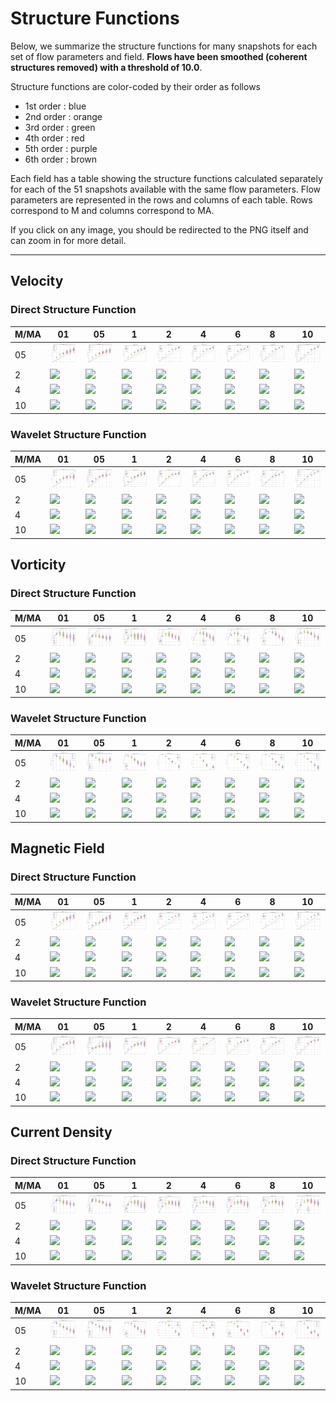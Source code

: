 # Structure Functions

Below, we summarize the structure functions for many snapshots for each set of flow parameters and field.
**Flows have been smoothed (coherent structures removed) with a threshold of 10.0**.

Structure functions are color-coded by their order as follows

  * 1st order : blue
  * 2nd order : orange
  * 3rd order : green
  * 4th order : red
  * 5th order : purple
  * 6th order : brown

Each field has a table showing the structure functions calculated separately for each of the 51 snapshots available with the same flow parameters.
Flow parameters are represented in the rows and columns of each table.
Rows correspond to M and columns correspond to MA.

If you click on any image, you should be redirected to the PNG itself and can zoom in for more detail.

---

## Velocity

### Direct Structure Function

|M/MA| 01 | 05 | 1 | 2 | 4 | 6 | 8 | 10 |
|----|----|----|---|---|---|---|---|----|
| 05 |<img src="M05MA01/w4t-plot-structure-function-ansatz-violin-008_M05MA01_avrg_vel_dsf_denoise-10d00-smooth.png">|<img src="M05MA05/w4t-plot-structure-function-ansatz-violin-008_M05MA05_avrg_vel_dsf_denoise-10d00-smooth.png">|<img src="M05MA1/w4t-plot-structure-function-ansatz-violin-008_M05MA1_avrg_vel_dsf_denoise-10d00-smooth.png">|<img src="M05MA2/w4t-plot-structure-function-ansatz-violin-008_M05MA2_avrg_vel_dsf_denoise-10d00-smooth.png">|<img src="M05MA4/w4t-plot-structure-function-ansatz-violin-008_M05MA4_avrg_vel_dsf_denoise-10d00-smooth.png">|<img src="M05MA6/w4t-plot-structure-function-ansatz-violin-008_M05MA6_avrg_vel_dsf_denoise-10d00-smooth.png">|<img src="M05MA8/w4t-plot-structure-function-ansatz-violin-008_M05MA8_avrg_vel_dsf_denoise-10d00-smooth.png">|<img src="M05MA10/w4t-plot-structure-function-ansatz-violin-008_M05MA10_avrg_vel_dsf_denoise-10d00-smooth.png">|
| 2  |<img src="M2MA01/w4t-plot-structure-function-ansatz-violin-008_M2MA01_avrg_vel_dsf_denoise-10d00-smooth.png">|<img src="M2MA05/w4t-plot-structure-function-ansatz-violin-008_M2MA05_avrg_vel_dsf_denoise-10d00-smooth.png">|<img src="M2MA1/w4t-plot-structure-function-ansatz-violin-008_M2MA1_avrg_vel_dsf_denoise-10d00-smooth.png">|<img src="M2MA2/w4t-plot-structure-function-ansatz-violin-008_M2MA2_avrg_vel_dsf_denoise-10d00-smooth.png">|<img src="M2MA4/w4t-plot-structure-function-ansatz-violin-008_M2MA4_avrg_vel_dsf_denoise-10d00-smooth.png">|<img src="M2MA6/w4t-plot-structure-function-ansatz-violin-008_M2MA6_avrg_vel_dsf_denoise-10d00-smooth.png">|<img src="M2MA8/w4t-plot-structure-function-ansatz-violin-008_M2MA8_avrg_vel_dsf_denoise-10d00-smooth.png">|<img src="M2MA10/w4t-plot-structure-function-ansatz-violin-008_M2MA10_avrg_vel_dsf_denoise-10d00-smooth.png">|
| 4  |<img src="M4MA01/w4t-plot-structure-function-ansatz-violin-008_M4MA01_avrg_vel_dsf_denoise-10d00-smooth.png">|<img src="M4MA05/w4t-plot-structure-function-ansatz-violin-008_M4MA05_avrg_vel_dsf_denoise-10d00-smooth.png">|<img src="M4MA1/w4t-plot-structure-function-ansatz-violin-008_M4MA1_avrg_vel_dsf_denoise-10d00-smooth.png">|<img src="M4MA2/w4t-plot-structure-function-ansatz-violin-008_M4MA2_avrg_vel_dsf_denoise-10d00-smooth.png">|<img src="M4MA4/w4t-plot-structure-function-ansatz-violin-008_M4MA4_avrg_vel_dsf_denoise-10d00-smooth.png">|<img src="M4MA6/w4t-plot-structure-function-ansatz-violin-008_M4MA6_avrg_vel_dsf_denoise-10d00-smooth.png">|<img src="M4MA8/w4t-plot-structure-function-ansatz-violin-008_M4MA8_avrg_vel_dsf_denoise-10d00-smooth.png">|<img src="M4MA10/w4t-plot-structure-function-ansatz-violin-008_M4MA10_avrg_vel_dsf_denoise-10d00-smooth.png">|
| 10 |<img src="M10MA01/w4t-plot-structure-function-ansatz-violin-008_M10MA01_avrg_vel_dsf_denoise-10d00-smooth.png">|<img src="M10MA05/w4t-plot-structure-function-ansatz-violin-008_M10MA05_avrg_vel_dsf_denoise-10d00-smooth.png">|<img src="M10MA1/w4t-plot-structure-function-ansatz-violin-008_M10MA1_avrg_vel_dsf_denoise-10d00-smooth.png">|<img src="M10MA2/w4t-plot-structure-function-ansatz-violin-008_M10MA2_avrg_vel_dsf_denoise-10d00-smooth.png">|<img src="M10MA4/w4t-plot-structure-function-ansatz-violin-008_M10MA4_avrg_vel_dsf_denoise-10d00-smooth.png">|<img src="M10MA6/w4t-plot-structure-function-ansatz-violin-008_M10MA6_avrg_vel_dsf_denoise-10d00-smooth.png">|<img src="M10MA8/w4t-plot-structure-function-ansatz-violin-008_M10MA8_avrg_vel_dsf_denoise-10d00-smooth.png">|<img src="M10MA10/w4t-plot-structure-function-ansatz-violin-008_M10MA10_avrg_vel_dsf_denoise-10d00-smooth.png">|

### Wavelet Structure Function

|M/MA| 01 | 05 | 1 | 2 | 4 | 6 | 8 | 10 |
|----|----|----|---|---|---|---|---|----|
| 05 |<img src="M05MA01/w4t-plot-structure-function-ansatz-violin-008_M05MA01_avrg_vel_wsf_denoise-10d00-smooth.png">|<img src="M05MA05/w4t-plot-structure-function-ansatz-violin-008_M05MA05_avrg_vel_wsf_denoise-10d00-smooth.png">|<img src="M05MA1/w4t-plot-structure-function-ansatz-violin-008_M05MA1_avrg_vel_wsf_denoise-10d00-smooth.png">|<img src="M05MA2/w4t-plot-structure-function-ansatz-violin-008_M05MA2_avrg_vel_wsf_denoise-10d00-smooth.png">|<img src="M05MA4/w4t-plot-structure-function-ansatz-violin-008_M05MA4_avrg_vel_wsf_denoise-10d00-smooth.png">|<img src="M05MA6/w4t-plot-structure-function-ansatz-violin-008_M05MA6_avrg_vel_wsf_denoise-10d00-smooth.png">|<img src="M05MA8/w4t-plot-structure-function-ansatz-violin-008_M05MA8_avrg_vel_wsf_denoise-10d00-smooth.png">|<img src="M05MA10/w4t-plot-structure-function-ansatz-violin-008_M05MA10_avrg_vel_wsf_denoise-10d00-smooth.png">|
| 2  |<img src="M2MA01/w4t-plot-structure-function-ansatz-violin-008_M2MA01_avrg_vel_wsf_denoise-10d00-smooth.png">|<img src="M2MA05/w4t-plot-structure-function-ansatz-violin-008_M2MA05_avrg_vel_wsf_denoise-10d00-smooth.png">|<img src="M2MA1/w4t-plot-structure-function-ansatz-violin-008_M2MA1_avrg_vel_wsf_denoise-10d00-smooth.png">|<img src="M2MA2/w4t-plot-structure-function-ansatz-violin-008_M2MA2_avrg_vel_wsf_denoise-10d00-smooth.png">|<img src="M2MA4/w4t-plot-structure-function-ansatz-violin-008_M2MA4_avrg_vel_wsf_denoise-10d00-smooth.png">|<img src="M2MA6/w4t-plot-structure-function-ansatz-violin-008_M2MA6_avrg_vel_wsf_denoise-10d00-smooth.png">|<img src="M2MA8/w4t-plot-structure-function-ansatz-violin-008_M2MA8_avrg_vel_wsf_denoise-10d00-smooth.png">|<img src="M2MA10/w4t-plot-structure-function-ansatz-violin-008_M2MA10_avrg_vel_wsf_denoise-10d00-smooth.png">|
| 4  |<img src="M4MA01/w4t-plot-structure-function-ansatz-violin-008_M4MA01_avrg_vel_wsf_denoise-10d00-smooth.png">|<img src="M4MA05/w4t-plot-structure-function-ansatz-violin-008_M4MA05_avrg_vel_wsf_denoise-10d00-smooth.png">|<img src="M4MA1/w4t-plot-structure-function-ansatz-violin-008_M4MA1_avrg_vel_wsf_denoise-10d00-smooth.png">|<img src="M4MA2/w4t-plot-structure-function-ansatz-violin-008_M4MA2_avrg_vel_wsf_denoise-10d00-smooth.png">|<img src="M4MA4/w4t-plot-structure-function-ansatz-violin-008_M4MA4_avrg_vel_wsf_denoise-10d00-smooth.png">|<img src="M4MA6/w4t-plot-structure-function-ansatz-violin-008_M4MA6_avrg_vel_wsf_denoise-10d00-smooth.png">|<img src="M4MA8/w4t-plot-structure-function-ansatz-violin-008_M4MA8_avrg_vel_wsf_denoise-10d00-smooth.png">|<img src="M4MA10/w4t-plot-structure-function-ansatz-violin-008_M4MA10_avrg_vel_wsf_denoise-10d00-smooth.png">|
| 10 |<img src="M10MA01/w4t-plot-structure-function-ansatz-violin-008_M10MA01_avrg_vel_wsf_denoise-10d00-smooth.png">|<img src="M10MA05/w4t-plot-structure-function-ansatz-violin-008_M10MA05_avrg_vel_wsf_denoise-10d00-smooth.png">|<img src="M10MA1/w4t-plot-structure-function-ansatz-violin-008_M10MA1_avrg_vel_wsf_denoise-10d00-smooth.png">|<img src="M10MA2/w4t-plot-structure-function-ansatz-violin-008_M10MA2_avrg_vel_wsf_denoise-10d00-smooth.png">|<img src="M10MA4/w4t-plot-structure-function-ansatz-violin-008_M10MA4_avrg_vel_wsf_denoise-10d00-smooth.png">|<img src="M10MA6/w4t-plot-structure-function-ansatz-violin-008_M10MA6_avrg_vel_wsf_denoise-10d00-smooth.png">|<img src="M10MA8/w4t-plot-structure-function-ansatz-violin-008_M10MA8_avrg_vel_wsf_denoise-10d00-smooth.png">|<img src="M10MA10/w4t-plot-structure-function-ansatz-violin-008_M10MA10_avrg_vel_wsf_denoise-10d00-smooth.png">|

## Vorticity

### Direct Structure Function

|M/MA| 01 | 05 | 1 | 2 | 4 | 6 | 8 | 10 |
|----|----|----|---|---|---|---|---|----|
| 05 |<img src="M05MA01/w4t-plot-structure-function-ansatz-violin-008_M05MA01_avrg_vort_dsf_denoise-10d00-smooth.png">|<img src="M05MA05/w4t-plot-structure-function-ansatz-violin-008_M05MA05_avrg_vort_dsf_denoise-10d00-smooth.png">|<img src="M05MA1/w4t-plot-structure-function-ansatz-violin-008_M05MA1_avrg_vort_dsf_denoise-10d00-smooth.png">|<img src="M05MA2/w4t-plot-structure-function-ansatz-violin-008_M05MA2_avrg_vort_dsf_denoise-10d00-smooth.png">|<img src="M05MA4/w4t-plot-structure-function-ansatz-violin-008_M05MA4_avrg_vort_dsf_denoise-10d00-smooth.png">|<img src="M05MA6/w4t-plot-structure-function-ansatz-violin-008_M05MA6_avrg_vort_dsf_denoise-10d00-smooth.png">|<img src="M05MA8/w4t-plot-structure-function-ansatz-violin-008_M05MA8_avrg_vort_dsf_denoise-10d00-smooth.png">|<img src="M05MA10/w4t-plot-structure-function-ansatz-violin-008_M05MA10_avrg_vort_dsf_denoise-10d00-smooth.png">|
| 2  |<img src="M2MA01/w4t-plot-structure-function-ansatz-violin-008_M2MA01_avrg_vort_dsf_denoise-10d00-smooth.png">|<img src="M2MA05/w4t-plot-structure-function-ansatz-violin-008_M2MA05_avrg_vort_dsf_denoise-10d00-smooth.png">|<img src="M2MA1/w4t-plot-structure-function-ansatz-violin-008_M2MA1_avrg_vort_dsf_denoise-10d00-smooth.png">|<img src="M2MA2/w4t-plot-structure-function-ansatz-violin-008_M2MA2_avrg_vort_dsf_denoise-10d00-smooth.png">|<img src="M2MA4/w4t-plot-structure-function-ansatz-violin-008_M2MA4_avrg_vort_dsf_denoise-10d00-smooth.png">|<img src="M2MA6/w4t-plot-structure-function-ansatz-violin-008_M2MA6_avrg_vort_dsf_denoise-10d00-smooth.png">|<img src="M2MA8/w4t-plot-structure-function-ansatz-violin-008_M2MA8_avrg_vort_dsf_denoise-10d00-smooth.png">|<img src="M2MA10/w4t-plot-structure-function-ansatz-violin-008_M2MA10_avrg_vort_dsf_denoise-10d00-smooth.png">|
| 4  |<img src="M4MA01/w4t-plot-structure-function-ansatz-violin-008_M4MA01_avrg_vort_dsf_denoise-10d00-smooth.png">|<img src="M4MA05/w4t-plot-structure-function-ansatz-violin-008_M4MA05_avrg_vort_dsf_denoise-10d00-smooth.png">|<img src="M4MA1/w4t-plot-structure-function-ansatz-violin-008_M4MA1_avrg_vort_dsf_denoise-10d00-smooth.png">|<img src="M4MA2/w4t-plot-structure-function-ansatz-violin-008_M4MA2_avrg_vort_dsf_denoise-10d00-smooth.png">|<img src="M4MA4/w4t-plot-structure-function-ansatz-violin-008_M4MA4_avrg_vort_dsf_denoise-10d00-smooth.png">|<img src="M4MA6/w4t-plot-structure-function-ansatz-violin-008_M4MA6_avrg_vort_dsf_denoise-10d00-smooth.png">|<img src="M4MA8/w4t-plot-structure-function-ansatz-violin-008_M4MA8_avrg_vort_dsf_denoise-10d00-smooth.png">|<img src="M4MA10/w4t-plot-structure-function-ansatz-violin-008_M4MA10_avrg_vort_dsf_denoise-10d00-smooth.png">|
| 10 |<img src="M10MA01/w4t-plot-structure-function-ansatz-violin-008_M10MA01_avrg_vort_dsf_denoise-10d00-smooth.png">|<img src="M10MA05/w4t-plot-structure-function-ansatz-violin-008_M10MA05_avrg_vort_dsf_denoise-10d00-smooth.png">|<img src="M10MA1/w4t-plot-structure-function-ansatz-violin-008_M10MA1_avrg_vort_dsf_denoise-10d00-smooth.png">|<img src="M10MA2/w4t-plot-structure-function-ansatz-violin-008_M10MA2_avrg_vort_dsf_denoise-10d00-smooth.png">|<img src="M10MA4/w4t-plot-structure-function-ansatz-violin-008_M10MA4_avrg_vort_dsf_denoise-10d00-smooth.png">|<img src="M10MA6/w4t-plot-structure-function-ansatz-violin-008_M10MA6_avrg_vort_dsf_denoise-10d00-smooth.png">|<img src="M10MA8/w4t-plot-structure-function-ansatz-violin-008_M10MA8_avrg_vort_dsf_denoise-10d00-smooth.png">|<img src="M10MA10/w4t-plot-structure-function-ansatz-violin-008_M10MA10_avrg_vort_dsf_denoise-10d00-smooth.png">|

### Wavelet Structure Function

|M/MA| 01 | 05 | 1 | 2 | 4 | 6 | 8 | 10 |
|----|----|----|---|---|---|---|---|----|
| 05 |<img src="M05MA01/w4t-plot-structure-function-ansatz-violin-008_M05MA01_avrg_vort_wsf_denoise-10d00-smooth.png">|<img src="M05MA05/w4t-plot-structure-function-ansatz-violin-008_M05MA05_avrg_vort_wsf_denoise-10d00-smooth.png">|<img src="M05MA1/w4t-plot-structure-function-ansatz-violin-008_M05MA1_avrg_vort_wsf_denoise-10d00-smooth.png">|<img src="M05MA2/w4t-plot-structure-function-ansatz-violin-008_M05MA2_avrg_vort_wsf_denoise-10d00-smooth.png">|<img src="M05MA4/w4t-plot-structure-function-ansatz-violin-008_M05MA4_avrg_vort_wsf_denoise-10d00-smooth.png">|<img src="M05MA6/w4t-plot-structure-function-ansatz-violin-008_M05MA6_avrg_vort_wsf_denoise-10d00-smooth.png">|<img src="M05MA8/w4t-plot-structure-function-ansatz-violin-008_M05MA8_avrg_vort_wsf_denoise-10d00-smooth.png">|<img src="M05MA10/w4t-plot-structure-function-ansatz-violin-008_M05MA10_avrg_vort_wsf_denoise-10d00-smooth.png">|
| 2  |<img src="M2MA01/w4t-plot-structure-function-ansatz-violin-008_M2MA01_avrg_vort_wsf_denoise-10d00-smooth.png">|<img src="M2MA05/w4t-plot-structure-function-ansatz-violin-008_M2MA05_avrg_vort_wsf_denoise-10d00-smooth.png">|<img src="M2MA1/w4t-plot-structure-function-ansatz-violin-008_M2MA1_avrg_vort_wsf_denoise-10d00-smooth.png">|<img src="M2MA2/w4t-plot-structure-function-ansatz-violin-008_M2MA2_avrg_vort_wsf_denoise-10d00-smooth.png">|<img src="M2MA4/w4t-plot-structure-function-ansatz-violin-008_M2MA4_avrg_vort_wsf_denoise-10d00-smooth.png">|<img src="M2MA6/w4t-plot-structure-function-ansatz-violin-008_M2MA6_avrg_vort_wsf_denoise-10d00-smooth.png">|<img src="M2MA8/w4t-plot-structure-function-ansatz-violin-008_M2MA8_avrg_vort_wsf_denoise-10d00-smooth.png">|<img src="M2MA10/w4t-plot-structure-function-ansatz-violin-008_M2MA10_avrg_vort_wsf_denoise-10d00-smooth.png">|
| 4  |<img src="M4MA01/w4t-plot-structure-function-ansatz-violin-008_M4MA01_avrg_vort_wsf_denoise-10d00-smooth.png">|<img src="M4MA05/w4t-plot-structure-function-ansatz-violin-008_M4MA05_avrg_vort_wsf_denoise-10d00-smooth.png">|<img src="M4MA1/w4t-plot-structure-function-ansatz-violin-008_M4MA1_avrg_vort_wsf_denoise-10d00-smooth.png">|<img src="M4MA2/w4t-plot-structure-function-ansatz-violin-008_M4MA2_avrg_vort_wsf_denoise-10d00-smooth.png">|<img src="M4MA4/w4t-plot-structure-function-ansatz-violin-008_M4MA4_avrg_vort_wsf_denoise-10d00-smooth.png">|<img src="M4MA6/w4t-plot-structure-function-ansatz-violin-008_M4MA6_avrg_vort_wsf_denoise-10d00-smooth.png">|<img src="M4MA8/w4t-plot-structure-function-ansatz-violin-008_M4MA8_avrg_vort_wsf_denoise-10d00-smooth.png">|<img src="M4MA10/w4t-plot-structure-function-ansatz-violin-008_M4MA10_avrg_vort_wsf_denoise-10d00-smooth.png">|
| 10 |<img src="M10MA01/w4t-plot-structure-function-ansatz-violin-008_M10MA01_avrg_vort_wsf_denoise-10d00-smooth.png">|<img src="M10MA05/w4t-plot-structure-function-ansatz-violin-008_M10MA05_avrg_vort_wsf_denoise-10d00-smooth.png">|<img src="M10MA1/w4t-plot-structure-function-ansatz-violin-008_M10MA1_avrg_vort_wsf_denoise-10d00-smooth.png">|<img src="M10MA2/w4t-plot-structure-function-ansatz-violin-008_M10MA2_avrg_vort_wsf_denoise-10d00-smooth.png">|<img src="M10MA4/w4t-plot-structure-function-ansatz-violin-008_M10MA4_avrg_vort_wsf_denoise-10d00-smooth.png">|<img src="M10MA6/w4t-plot-structure-function-ansatz-violin-008_M10MA6_avrg_vort_wsf_denoise-10d00-smooth.png">|<img src="M10MA8/w4t-plot-structure-function-ansatz-violin-008_M10MA8_avrg_vort_wsf_denoise-10d00-smooth.png">|<img src="M10MA10/w4t-plot-structure-function-ansatz-violin-008_M10MA10_avrg_vort_wsf_denoise-10d00-smooth.png">|

## Magnetic Field

### Direct Structure Function

|M/MA| 01 | 05 | 1 | 2 | 4 | 6 | 8 | 10 |
|----|----|----|---|---|---|---|---|----|
| 05 |<img src="M05MA01/w4t-plot-structure-function-ansatz-violin-008_M05MA01_avrg_mag_dsf_denoise-10d00-smooth.png">|<img src="M05MA05/w4t-plot-structure-function-ansatz-violin-008_M05MA05_avrg_mag_dsf_denoise-10d00-smooth.png">|<img src="M05MA1/w4t-plot-structure-function-ansatz-violin-008_M05MA1_avrg_mag_dsf_denoise-10d00-smooth.png">|<img src="M05MA2/w4t-plot-structure-function-ansatz-violin-008_M05MA2_avrg_mag_dsf_denoise-10d00-smooth.png">|<img src="M05MA4/w4t-plot-structure-function-ansatz-violin-008_M05MA4_avrg_mag_dsf_denoise-10d00-smooth.png">|<img src="M05MA6/w4t-plot-structure-function-ansatz-violin-008_M05MA6_avrg_mag_dsf_denoise-10d00-smooth.png">|<img src="M05MA8/w4t-plot-structure-function-ansatz-violin-008_M05MA8_avrg_mag_dsf_denoise-10d00-smooth.png">|<img src="M05MA10/w4t-plot-structure-function-ansatz-violin-008_M05MA10_avrg_mag_dsf_denoise-10d00-smooth.png">|
| 2  |<img src="M2MA01/w4t-plot-structure-function-ansatz-violin-008_M2MA01_avrg_mag_dsf_denoise-10d00-smooth.png">|<img src="M2MA05/w4t-plot-structure-function-ansatz-violin-008_M2MA05_avrg_mag_dsf_denoise-10d00-smooth.png">|<img src="M2MA1/w4t-plot-structure-function-ansatz-violin-008_M2MA1_avrg_mag_dsf_denoise-10d00-smooth.png">|<img src="M2MA2/w4t-plot-structure-function-ansatz-violin-008_M2MA2_avrg_mag_dsf_denoise-10d00-smooth.png">|<img src="M2MA4/w4t-plot-structure-function-ansatz-violin-008_M2MA4_avrg_mag_dsf_denoise-10d00-smooth.png">|<img src="M2MA6/w4t-plot-structure-function-ansatz-violin-008_M2MA6_avrg_mag_dsf_denoise-10d00-smooth.png">|<img src="M2MA8/w4t-plot-structure-function-ansatz-violin-008_M2MA8_avrg_mag_dsf_denoise-10d00-smooth.png">|<img src="M2MA10/w4t-plot-structure-function-ansatz-violin-008_M2MA10_avrg_mag_dsf_denoise-10d00-smooth.png">|
| 4  |<img src="M4MA01/w4t-plot-structure-function-ansatz-violin-008_M4MA01_avrg_mag_dsf_denoise-10d00-smooth.png">|<img src="M4MA05/w4t-plot-structure-function-ansatz-violin-008_M4MA05_avrg_mag_dsf_denoise-10d00-smooth.png">|<img src="M4MA1/w4t-plot-structure-function-ansatz-violin-008_M4MA1_avrg_mag_dsf_denoise-10d00-smooth.png">|<img src="M4MA2/w4t-plot-structure-function-ansatz-violin-008_M4MA2_avrg_mag_dsf_denoise-10d00-smooth.png">|<img src="M4MA4/w4t-plot-structure-function-ansatz-violin-008_M4MA4_avrg_mag_dsf_denoise-10d00-smooth.png">|<img src="M4MA6/w4t-plot-structure-function-ansatz-violin-008_M4MA6_avrg_mag_dsf_denoise-10d00-smooth.png">|<img src="M4MA8/w4t-plot-structure-function-ansatz-violin-008_M4MA8_avrg_mag_dsf_denoise-10d00-smooth.png">|<img src="M4MA10/w4t-plot-structure-function-ansatz-violin-008_M4MA10_avrg_mag_dsf_denoise-10d00-smooth.png">|
| 10 |<img src="M10MA01/w4t-plot-structure-function-ansatz-violin-008_M10MA01_avrg_mag_dsf_denoise-10d00-smooth.png">|<img src="M10MA05/w4t-plot-structure-function-ansatz-violin-008_M10MA05_avrg_mag_dsf_denoise-10d00-smooth.png">|<img src="M10MA1/w4t-plot-structure-function-ansatz-violin-008_M10MA1_avrg_mag_dsf_denoise-10d00-smooth.png">|<img src="M10MA2/w4t-plot-structure-function-ansatz-violin-008_M10MA2_avrg_mag_dsf_denoise-10d00-smooth.png">|<img src="M10MA4/w4t-plot-structure-function-ansatz-violin-008_M10MA4_avrg_mag_dsf_denoise-10d00-smooth.png">|<img src="M10MA6/w4t-plot-structure-function-ansatz-violin-008_M10MA6_avrg_mag_dsf_denoise-10d00-smooth.png">|<img src="M10MA8/w4t-plot-structure-function-ansatz-violin-008_M10MA8_avrg_mag_dsf_denoise-10d00-smooth.png">|<img src="M10MA10/w4t-plot-structure-function-ansatz-violin-008_M10MA10_avrg_mag_dsf_denoise-10d00-smooth.png">|

### Wavelet Structure Function

|M/MA| 01 | 05 | 1 | 2 | 4 | 6 | 8 | 10 |
|----|----|----|---|---|---|---|---|----|
| 05 |<img src="M05MA01/w4t-plot-structure-function-ansatz-violin-008_M05MA01_avrg_mag_wsf_denoise-10d00-smooth.png">|<img src="M05MA05/w4t-plot-structure-function-ansatz-violin-008_M05MA05_avrg_mag_wsf_denoise-10d00-smooth.png">|<img src="M05MA1/w4t-plot-structure-function-ansatz-violin-008_M05MA1_avrg_mag_wsf_denoise-10d00-smooth.png">|<img src="M05MA2/w4t-plot-structure-function-ansatz-violin-008_M05MA2_avrg_mag_wsf_denoise-10d00-smooth.png">|<img src="M05MA4/w4t-plot-structure-function-ansatz-violin-008_M05MA4_avrg_mag_wsf_denoise-10d00-smooth.png">|<img src="M05MA6/w4t-plot-structure-function-ansatz-violin-008_M05MA6_avrg_mag_wsf_denoise-10d00-smooth.png">|<img src="M05MA8/w4t-plot-structure-function-ansatz-violin-008_M05MA8_avrg_mag_wsf_denoise-10d00-smooth.png">|<img src="M05MA10/w4t-plot-structure-function-ansatz-violin-008_M05MA10_avrg_mag_wsf_denoise-10d00-smooth.png">|
| 2  |<img src="M2MA01/w4t-plot-structure-function-ansatz-violin-008_M2MA01_avrg_mag_wsf_denoise-10d00-smooth.png">|<img src="M2MA05/w4t-plot-structure-function-ansatz-violin-008_M2MA05_avrg_mag_wsf_denoise-10d00-smooth.png">|<img src="M2MA1/w4t-plot-structure-function-ansatz-violin-008_M2MA1_avrg_mag_wsf_denoise-10d00-smooth.png">|<img src="M2MA2/w4t-plot-structure-function-ansatz-violin-008_M2MA2_avrg_mag_wsf_denoise-10d00-smooth.png">|<img src="M2MA4/w4t-plot-structure-function-ansatz-violin-008_M2MA4_avrg_mag_wsf_denoise-10d00-smooth.png">|<img src="M2MA6/w4t-plot-structure-function-ansatz-violin-008_M2MA6_avrg_mag_wsf_denoise-10d00-smooth.png">|<img src="M2MA8/w4t-plot-structure-function-ansatz-violin-008_M2MA8_avrg_mag_wsf_denoise-10d00-smooth.png">|<img src="M2MA10/w4t-plot-structure-function-ansatz-violin-008_M2MA10_avrg_mag_wsf_denoise-10d00-smooth.png">|
| 4  |<img src="M4MA01/w4t-plot-structure-function-ansatz-violin-008_M4MA01_avrg_mag_wsf_denoise-10d00-smooth.png">|<img src="M4MA05/w4t-plot-structure-function-ansatz-violin-008_M4MA05_avrg_mag_wsf_denoise-10d00-smooth.png">|<img src="M4MA1/w4t-plot-structure-function-ansatz-violin-008_M4MA1_avrg_mag_wsf_denoise-10d00-smooth.png">|<img src="M4MA2/w4t-plot-structure-function-ansatz-violin-008_M4MA2_avrg_mag_wsf_denoise-10d00-smooth.png">|<img src="M4MA4/w4t-plot-structure-function-ansatz-violin-008_M4MA4_avrg_mag_wsf_denoise-10d00-smooth.png">|<img src="M4MA6/w4t-plot-structure-function-ansatz-violin-008_M4MA6_avrg_mag_wsf_denoise-10d00-smooth.png">|<img src="M4MA8/w4t-plot-structure-function-ansatz-violin-008_M4MA8_avrg_mag_wsf_denoise-10d00-smooth.png">|<img src="M4MA10/w4t-plot-structure-function-ansatz-violin-008_M4MA10_avrg_mag_wsf_denoise-10d00-smooth.png">|
| 10 |<img src="M10MA01/w4t-plot-structure-function-ansatz-violin-008_M10MA01_avrg_mag_wsf_denoise-10d00-smooth.png">|<img src="M10MA05/w4t-plot-structure-function-ansatz-violin-008_M10MA05_avrg_mag_wsf_denoise-10d00-smooth.png">|<img src="M10MA1/w4t-plot-structure-function-ansatz-violin-008_M10MA1_avrg_mag_wsf_denoise-10d00-smooth.png">|<img src="M10MA2/w4t-plot-structure-function-ansatz-violin-008_M10MA2_avrg_mag_wsf_denoise-10d00-smooth.png">|<img src="M10MA4/w4t-plot-structure-function-ansatz-violin-008_M10MA4_avrg_mag_wsf_denoise-10d00-smooth.png">|<img src="M10MA6/w4t-plot-structure-function-ansatz-violin-008_M10MA6_avrg_mag_wsf_denoise-10d00-smooth.png">|<img src="M10MA8/w4t-plot-structure-function-ansatz-violin-008_M10MA8_avrg_mag_wsf_denoise-10d00-smooth.png">|<img src="M10MA10/w4t-plot-structure-function-ansatz-violin-008_M10MA10_avrg_mag_wsf_denoise-10d00-smooth.png">|

## Current Density

### Direct Structure Function

|M/MA| 01 | 05 | 1 | 2 | 4 | 6 | 8 | 10 |
|----|----|----|---|---|---|---|---|----|
| 05 |<img src="M05MA01/w4t-plot-structure-function-ansatz-violin-008_M05MA01_avrg_curr_dsf_denoise-10d00-smooth.png">|<img src="M05MA05/w4t-plot-structure-function-ansatz-violin-008_M05MA05_avrg_curr_dsf_denoise-10d00-smooth.png">|<img src="M05MA1/w4t-plot-structure-function-ansatz-violin-008_M05MA1_avrg_curr_dsf_denoise-10d00-smooth.png">|<img src="M05MA2/w4t-plot-structure-function-ansatz-violin-008_M05MA2_avrg_curr_dsf_denoise-10d00-smooth.png">|<img src="M05MA4/w4t-plot-structure-function-ansatz-violin-008_M05MA4_avrg_curr_dsf_denoise-10d00-smooth.png">|<img src="M05MA6/w4t-plot-structure-function-ansatz-violin-008_M05MA6_avrg_curr_dsf_denoise-10d00-smooth.png">|<img src="M05MA8/w4t-plot-structure-function-ansatz-violin-008_M05MA8_avrg_curr_dsf_denoise-10d00-smooth.png">|<img src="M05MA10/w4t-plot-structure-function-ansatz-violin-008_M05MA10_avrg_curr_dsf_denoise-10d00-smooth.png">|
| 2  |<img src="M2MA01/w4t-plot-structure-function-ansatz-violin-008_M2MA01_avrg_curr_dsf_denoise-10d00-smooth.png">|<img src="M2MA05/w4t-plot-structure-function-ansatz-violin-008_M2MA05_avrg_curr_dsf_denoise-10d00-smooth.png">|<img src="M2MA1/w4t-plot-structure-function-ansatz-violin-008_M2MA1_avrg_curr_dsf_denoise-10d00-smooth.png">|<img src="M2MA2/w4t-plot-structure-function-ansatz-violin-008_M2MA2_avrg_curr_dsf_denoise-10d00-smooth.png">|<img src="M2MA4/w4t-plot-structure-function-ansatz-violin-008_M2MA4_avrg_curr_dsf_denoise-10d00-smooth.png">|<img src="M2MA6/w4t-plot-structure-function-ansatz-violin-008_M2MA6_avrg_curr_dsf_denoise-10d00-smooth.png">|<img src="M2MA8/w4t-plot-structure-function-ansatz-violin-008_M2MA8_avrg_curr_dsf_denoise-10d00-smooth.png">|<img src="M2MA10/w4t-plot-structure-function-ansatz-violin-008_M2MA10_avrg_curr_dsf_denoise-10d00-smooth.png">|
| 4  |<img src="M4MA01/w4t-plot-structure-function-ansatz-violin-008_M4MA01_avrg_curr_dsf_denoise-10d00-smooth.png">|<img src="M4MA05/w4t-plot-structure-function-ansatz-violin-008_M4MA05_avrg_curr_dsf_denoise-10d00-smooth.png">|<img src="M4MA1/w4t-plot-structure-function-ansatz-violin-008_M4MA1_avrg_curr_dsf_denoise-10d00-smooth.png">|<img src="M4MA2/w4t-plot-structure-function-ansatz-violin-008_M4MA2_avrg_curr_dsf_denoise-10d00-smooth.png">|<img src="M4MA4/w4t-plot-structure-function-ansatz-violin-008_M4MA4_avrg_curr_dsf_denoise-10d00-smooth.png">|<img src="M4MA6/w4t-plot-structure-function-ansatz-violin-008_M4MA6_avrg_curr_dsf_denoise-10d00-smooth.png">|<img src="M4MA8/w4t-plot-structure-function-ansatz-violin-008_M4MA8_avrg_curr_dsf_denoise-10d00-smooth.png">|<img src="M4MA10/w4t-plot-structure-function-ansatz-violin-008_M4MA10_avrg_curr_dsf_denoise-10d00-smooth.png">|
| 10 |<img src="M10MA01/w4t-plot-structure-function-ansatz-violin-008_M10MA01_avrg_curr_dsf_denoise-10d00-smooth.png">|<img src="M10MA05/w4t-plot-structure-function-ansatz-violin-008_M10MA05_avrg_curr_dsf_denoise-10d00-smooth.png">|<img src="M10MA1/w4t-plot-structure-function-ansatz-violin-008_M10MA1_avrg_curr_dsf_denoise-10d00-smooth.png">|<img src="M10MA2/w4t-plot-structure-function-ansatz-violin-008_M10MA2_avrg_curr_dsf_denoise-10d00-smooth.png">|<img src="M10MA4/w4t-plot-structure-function-ansatz-violin-008_M10MA4_avrg_curr_dsf_denoise-10d00-smooth.png">|<img src="M10MA6/w4t-plot-structure-function-ansatz-violin-008_M10MA6_avrg_curr_dsf_denoise-10d00-smooth.png">|<img src="M10MA8/w4t-plot-structure-function-ansatz-violin-008_M10MA8_avrg_curr_dsf_denoise-10d00-smooth.png">|<img src="M10MA10/w4t-plot-structure-function-ansatz-violin-008_M10MA10_avrg_curr_dsf_denoise-10d00-smooth.png">|

### Wavelet Structure Function

|M/MA| 01 | 05 | 1 | 2 | 4 | 6 | 8 | 10 |
|----|----|----|---|---|---|---|---|----|
| 05 |<img src="M05MA01/w4t-plot-structure-function-ansatz-violin-008_M05MA01_avrg_curr_wsf_denoise-10d00-smooth.png">|<img src="M05MA05/w4t-plot-structure-function-ansatz-violin-008_M05MA05_avrg_curr_wsf_denoise-10d00-smooth.png">|<img src="M05MA1/w4t-plot-structure-function-ansatz-violin-008_M05MA1_avrg_curr_wsf_denoise-10d00-smooth.png">|<img src="M05MA2/w4t-plot-structure-function-ansatz-violin-008_M05MA2_avrg_curr_wsf_denoise-10d00-smooth.png">|<img src="M05MA4/w4t-plot-structure-function-ansatz-violin-008_M05MA4_avrg_curr_wsf_denoise-10d00-smooth.png">|<img src="M05MA6/w4t-plot-structure-function-ansatz-violin-008_M05MA6_avrg_curr_wsf_denoise-10d00-smooth.png">|<img src="M05MA8/w4t-plot-structure-function-ansatz-violin-008_M05MA8_avrg_curr_wsf_denoise-10d00-smooth.png">|<img src="M05MA10/w4t-plot-structure-function-ansatz-violin-008_M05MA10_avrg_curr_wsf_denoise-10d00-smooth.png">|
| 2  |<img src="M2MA01/w4t-plot-structure-function-ansatz-violin-008_M2MA01_avrg_curr_wsf_denoise-10d00-smooth.png">|<img src="M2MA05/w4t-plot-structure-function-ansatz-violin-008_M2MA05_avrg_curr_wsf_denoise-10d00-smooth.png">|<img src="M2MA1/w4t-plot-structure-function-ansatz-violin-008_M2MA1_avrg_curr_wsf_denoise-10d00-smooth.png">|<img src="M2MA2/w4t-plot-structure-function-ansatz-violin-008_M2MA2_avrg_curr_wsf_denoise-10d00-smooth.png">|<img src="M2MA4/w4t-plot-structure-function-ansatz-violin-008_M2MA4_avrg_curr_wsf_denoise-10d00-smooth.png">|<img src="M2MA6/w4t-plot-structure-function-ansatz-violin-008_M2MA6_avrg_curr_wsf_denoise-10d00-smooth.png">|<img src="M2MA8/w4t-plot-structure-function-ansatz-violin-008_M2MA8_avrg_curr_wsf_denoise-10d00-smooth.png">|<img src="M2MA10/w4t-plot-structure-function-ansatz-violin-008_M2MA10_avrg_curr_wsf_denoise-10d00-smooth.png">|
| 4  |<img src="M4MA01/w4t-plot-structure-function-ansatz-violin-008_M4MA01_avrg_curr_wsf_denoise-10d00-smooth.png">|<img src="M4MA05/w4t-plot-structure-function-ansatz-violin-008_M4MA05_avrg_curr_wsf_denoise-10d00-smooth.png">|<img src="M4MA1/w4t-plot-structure-function-ansatz-violin-008_M4MA1_avrg_curr_wsf_denoise-10d00-smooth.png">|<img src="M4MA2/w4t-plot-structure-function-ansatz-violin-008_M4MA2_avrg_curr_wsf_denoise-10d00-smooth.png">|<img src="M4MA4/w4t-plot-structure-function-ansatz-violin-008_M4MA4_avrg_curr_wsf_denoise-10d00-smooth.png">|<img src="M4MA6/w4t-plot-structure-function-ansatz-violin-008_M4MA6_avrg_curr_wsf_denoise-10d00-smooth.png">|<img src="M4MA8/w4t-plot-structure-function-ansatz-violin-008_M4MA8_avrg_curr_wsf_denoise-10d00-smooth.png">|<img src="M4MA10/w4t-plot-structure-function-ansatz-violin-008_M4MA10_avrg_curr_wsf_denoise-10d00-smooth.png">|
| 10 |<img src="M10MA01/w4t-plot-structure-function-ansatz-violin-008_M10MA01_avrg_curr_wsf_denoise-10d00-smooth.png">|<img src="M10MA05/w4t-plot-structure-function-ansatz-violin-008_M10MA05_avrg_curr_wsf_denoise-10d00-smooth.png">|<img src="M10MA1/w4t-plot-structure-function-ansatz-violin-008_M10MA1_avrg_curr_wsf_denoise-10d00-smooth.png">|<img src="M10MA2/w4t-plot-structure-function-ansatz-violin-008_M10MA2_avrg_curr_wsf_denoise-10d00-smooth.png">|<img src="M10MA4/w4t-plot-structure-function-ansatz-violin-008_M10MA4_avrg_curr_wsf_denoise-10d00-smooth.png">|<img src="M10MA6/w4t-plot-structure-function-ansatz-violin-008_M10MA6_avrg_curr_wsf_denoise-10d00-smooth.png">|<img src="M10MA8/w4t-plot-structure-function-ansatz-violin-008_M10MA8_avrg_curr_wsf_denoise-10d00-smooth.png">|<img src="M10MA10/w4t-plot-structure-function-ansatz-violin-008_M10MA10_avrg_curr_wsf_denoise-10d00-smooth.png">|
